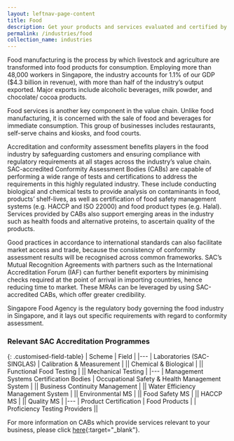 ```yaml
---
layout: leftnav-page-content
title: Food
description: Get your products and services evaluated and certified by a Singapore Accreditation Council (SAC)-accredited Conformity Assessment Body (CAB).
permalink: /industries/food
collection_name: industries
---
```


Food manufacturing is the process by which livestock and agriculture are transformed into food products for consumption. Employing more than 48,000 workers in Singapore, the industry accounts for 1.1% of our GDP ($4.3 billion in revenue), with more than half of the industry’s output exported. Major exports include alcoholic beverages, milk powder, and chocolate/ cocoa products. 

Food services is another key component in the value chain. Unlike food manufacturing, it is concerned with the sale of food and beverages for immediate consumption. This group of businesses includes restaurants, self-serve chains and kiosks, and food courts. 

Accreditation and conformity assessment benefits players in the food industry by safeguarding customers and ensuring compliance with regulatory requirements at all stages across the industry’s value chain. SAC-accredited Conformity Assessment Bodies (CABs) are capable of performing a wide range of tests and certifications to address the requirements in this highly regulated industry. These include conducting biological and chemical tests to provide analysis on contaminants in food, products’ shelf-lives, as well as certification of food safety management systems (e.g. HACCP and ISO 22000) and food product types (e.g. Halal). Services provided by CABs also support emerging areas in the industry such as health foods and alternative proteins, to ascertain quality of the products. 

Good practices in accordance to international standards can also facilitate market access and trade, because the consistency of conformity assessment results will be recognised across common frameworks. SAC’s Mutual Recognition Agreements with partners such as the International Accreditation Forum (IAF) can further benefit exporters by minimising checks required at the point of arrival in importing countries, hence reducing time to market. These MRAs can be leveraged by using SAC-accredited CABs, which offer greater credibility. 

Singapore Food Agency is the regulatory body governing the food industry in Singapore, and it lays out specific requirements with regard to conformity assessment. 

### Relevant SAC Accreditation Programmes

{: .customised-field-table}
| Scheme | Field |
|---
| Laboratories (SAC-SINGLAS) | Calibration & Measurement |
|| Chemical & Biological |
|| Functional Food Testing |
|| Mechanical Testing |
|---
| Management Systems Certification Bodies | Occupational Safety & Health Management System |
|| Business Continuity Management |
|| Water Efficiency Management System |
|| Environmental MS |
|| Food Safety MS |
|| HACCP MS |
|| Quality MS |
|---
| Product Certification | Food Products |
| Proficiency Testing Providers ||

For more information on CABs which provide services relevant to your business, please click [here](/services/accreditation-services){:target="_blank"}.
